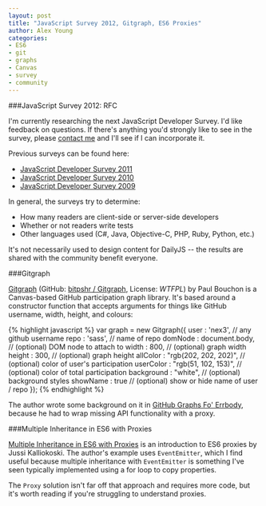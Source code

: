 ```yaml
---
layout: post
title: "JavaScript Survey 2012, Gitgraph, ES6 Proxies"
author: Alex Young
categories: 
- ES6
- git
- graphs
- Canvas
- survey
- community
---
```


###JavaScript Survey 2012: RFC

I'm currently researching the next JavaScript Developer Survey.  I'd like feedback on questions.  If there's anything you'd strongly like to see in the survey, please [contact me](http://contact.dailyjs.com/general) and I'll see if I can incorporate it.

Previous surveys can be found here:

* [JavaScript Developer Survey 2011](http://dailyjs.com/2011/12/15/javascript-survey-results)
* [JavaScript Developer Survey 2010](http://dailyjs.com/2010/12/13/javascript-survey-results/)
* [JavaScript Developer Survey 2009](http://dailyjs.com/2009/12/02/survey-results)

In general, the surveys try to determine:

* How many readers are client-side or server-side developers
* Whether or not readers write tests
* Other languages used (C#, Java, Objective-C, PHP, Ruby, Python, etc.)

It's not necessarily used to design content for DailyJS -- the results are shared with the community benefit everyone.

###Gitgraph

[Gitgraph](http://bitpshr.info/gitgraph/) (GitHub: [bitpshr / Gitgraph](https://github.com/bitpshr/Gitgraph), License: _WTFPL_) by Paul Bouchon is a Canvas-based GitHub participation graph library.  It's based around a constructor function that accepts arguments for things like GitHub username, width, height, and colours:

{% highlight javascript %}
var graph = new Gitgraph({ 
    user        : 'nex3',                // any github username
    repo        : 'sass',                // name of repo
    domNode     : document.body,         // (optional) DOM node to attach to 
    width       : 800,                   // (optional) graph width
    height      : 300,                   // (optional) graph height
    allColor    : "rgb(202, 202, 202)",  // (optional) color of user's participation
    userColor   : "rgb(51, 102, 153)",   // (optional) color of total participation
    background  : "white",               // (optional) background styles
    showName    : true                   // (optional) show or hide name of user / repo
});
{% endhighlight %}

The author wrote some background on it in [GitHub Graphs Fo' Errbody](http://bitpshr.github.com/blog/2012/11/30/github-graphs-fo-errbody/), because he had to wrap missing API functionality with a proxy.

###Multiple Inheritance in ES6 with Proxies

[Multiple Inheritance in ES6 with Proxies](http://blog.avd.io/posts/multiple-inheritance) is an introduction to ES6 proxies by Jussi Kalliokoski.  The author's example uses `EventEmitter`, which I find useful because multiple inheritance with `EventEmitter` is something I've seen typically implemented using a for loop to copy properties.

The `Proxy` solution isn't far off that approach and requires more code, but it's worth reading if you're struggling to understand proxies.

